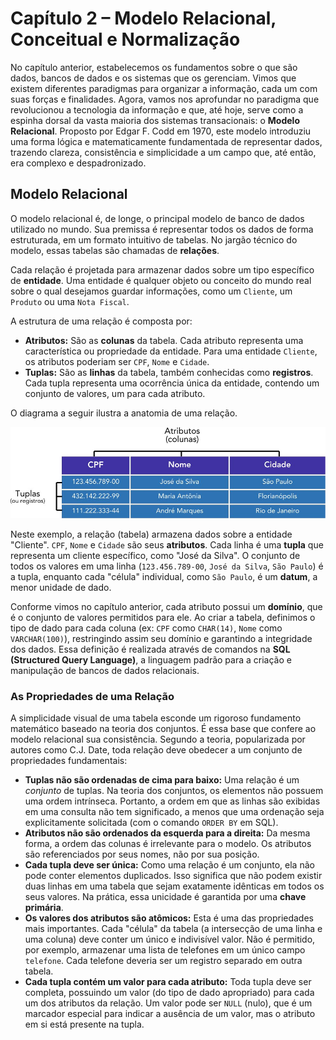 # Capítulo 2 – Modelo Relacional, Conceitual e Normalização

No capítulo anterior, estabelecemos os fundamentos sobre o que são dados, bancos de dados e os sistemas que os gerenciam. Vimos que existem diferentes paradigmas para organizar a informação, cada um com suas forças e finalidades. Agora, vamos nos aprofundar no paradigma que revolucionou a tecnologia da informação e que, até hoje, serve como a espinha dorsal da vasta maioria dos sistemas transacionais: o **Modelo Relacional**. Proposto por Edgar F. Codd em 1970, este modelo introduziu uma forma lógica e matematicamente fundamentada de representar dados, trazendo clareza, consistência e simplicidade a um campo que, até então, era complexo e despadronizado.

## Modelo Relacional

O modelo relacional é, de longe, o principal modelo de banco de dados utilizado no mundo. Sua premissa é representar todos os dados de forma estruturada, em um formato intuitivo de tabelas. No jargão técnico do modelo, essas tabelas são chamadas de **relações**.

Cada relação é projetada para armazenar dados sobre um tipo específico de **entidade**. Uma entidade é qualquer objeto ou conceito do mundo real sobre o qual desejamos guardar informações, como um `Cliente`, um `Produto` ou uma `Nota Fiscal`.

A estrutura de uma relação é composta por:

- **Atributos:** São as **colunas** da tabela. Cada atributo representa uma característica ou propriedade da entidade. Para uma entidade `Cliente`, os atributos poderiam ser `CPF`, `Nome` e `Cidade`.
- **Tuplas:** São as **linhas** da tabela, também conhecidas como **registros**. Cada tupla representa uma ocorrência única da entidade, contendo um conjunto de valores, um para cada atributo.

O diagrama a seguir ilustra a anatomia de uma relação.

<div align="center">
<img width="700px" src="./img/02-modelo-relacional.png">
</div>

Neste exemplo, a relação (tabela) armazena dados sobre a entidade "Cliente". `CPF`, `Nome` e `Cidade` são seus **atributos**. Cada linha é uma **tupla** que representa um cliente específico, como "José da Silva". O conjunto de todos os valores em uma linha (`123.456.789-00`, `José da Silva`, `São Paulo`) é a tupla, enquanto cada "célula" individual, como `São Paulo`, é um **datum**, a menor unidade de dado.

Conforme vimos no capítulo anterior, cada atributo possui um **domínio**, que é o conjunto de valores permitidos para ele. Ao criar a tabela, definimos o tipo de dado para cada coluna (ex: `CPF` como `CHAR(14)`, `Nome` como `VARCHAR(100)`), restringindo assim seu domínio e garantindo a integridade dos dados. Essa definição é realizada através de comandos na **SQL (Structured Query Language)**, a linguagem padrão para a criação e manipulação de bancos de dados relacionais.

### As Propriedades de uma Relação

A simplicidade visual de uma tabela esconde um rigoroso fundamento matemático baseado na teoria dos conjuntos. É essa base que confere ao modelo relacional sua consistência. Segundo a teoria, popularizada por autores como C.J. Date, toda relação deve obedecer a um conjunto de propriedades fundamentais:

- **Tuplas não são ordenadas de cima para baixo:** Uma relação é um _conjunto_ de tuplas. Na teoria dos conjuntos, os elementos não possuem uma ordem intrínseca. Portanto, a ordem em que as linhas são exibidas em uma consulta não tem significado, a menos que uma ordenação seja explicitamente solicitada (com o comando `ORDER BY` em SQL).
- **Atributos não são ordenados da esquerda para a direita:** Da mesma forma, a ordem das colunas é irrelevante para o modelo. Os atributos são referenciados por seus nomes, não por sua posição.
- **Cada tupla deve ser única:** Como uma relação é um conjunto, ela não pode conter elementos duplicados. Isso significa que não podem existir duas linhas em uma tabela que sejam exatamente idênticas em todos os seus valores. Na prática, essa unicidade é garantida por uma **chave primária**.
- **Os valores dos atributos são atômicos:** Esta é uma das propriedades mais importantes. Cada "célula" da tabela (a intersecção de uma linha e uma coluna) deve conter um único e indivisível valor. Não é permitido, por exemplo, armazenar uma lista de telefones em um único campo `telefone`. Cada telefone deveria ser um registro separado em outra tabela.
- **Cada tupla contém um valor para cada atributo:** Toda tupla deve ser completa, possuindo um valor (do tipo de dado apropriado) para cada um dos atributos da relação. Um valor pode ser `NULL` (nulo), que é um marcador especial para indicar a ausência de um valor, mas o atributo em si está presente na tupla.


